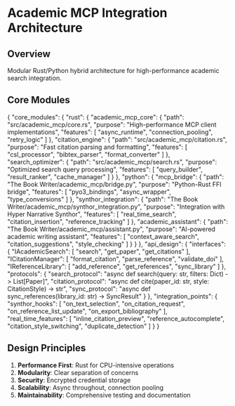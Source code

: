 # Academic MCP Integration Architecture

## Overview
Modular Rust/Python hybrid architecture for high-performance academic search integration.

## Core Modules
{
  "core_modules": {
    "rust": {
      "academic_mcp_core": {
        "path": "src/academic_mcp/core.rs",
        "purpose": "High-performance MCP client implementations",
        "features": [
          "async_runtime",
          "connection_pooling",
          "retry_logic"
        ]
      },
      "citation_engine": {
        "path": "src/academic_mcp/citation.rs",
        "purpose": "Fast citation parsing and formatting",
        "features": [
          "csl_processor",
          "bibtex_parser",
          "format_converter"
        ]
      },
      "search_optimizer": {
        "path": "src/academic_mcp/search.rs",
        "purpose": "Optimized search query processing",
        "features": [
          "query_builder",
          "result_ranker",
          "cache_manager"
        ]
      }
    },
    "python": {
      "mcp_bridge": {
        "path": "The Book Writer/academic_mcp/bridge.py",
        "purpose": "Python-Rust FFI bridge",
        "features": [
          "pyo3_bindings",
          "async_wrapper",
          "type_conversions"
        ]
      },
      "synthor_integration": {
        "path": "The Book Writer/academic_mcp/synthor_integration.py",
        "purpose": "Integration with Hyper Narrative Synthor",
        "features": [
          "real_time_search",
          "citation_insertion",
          "reference_tracking"
        ]
      },
      "academic_assistant": {
        "path": "The Book Writer/academic_mcp/assistant.py",
        "purpose": "AI-powered academic writing assistant",
        "features": [
          "context_aware_search",
          "citation_suggestions",
          "style_checking"
        ]
      }
    }
  },
  "api_design": {
    "interfaces": {
      "IAcademicSearch": [
        "search",
        "get_paper",
        "get_citations"
      ],
      "ICitationManager": [
        "format_citation",
        "parse_reference",
        "validate_doi"
      ],
      "IReferenceLibrary": [
        "add_reference",
        "get_references",
        "sync_library"
      ]
    },
    "protocols": {
      "search_protocol": "async def search(query: str, filters: Dict) -> List[Paper]",
      "citation_protocol": "async def cite(paper_id: str, style: CitationStyle) -> str",
      "sync_protocol": "async def sync_references(library_id: str) -> SyncResult"
    }
  },
  "integration_points": {
    "synthor_hooks": [
      "on_text_selection",
      "on_citation_request",
      "on_reference_list_update",
      "on_export_bibliography"
    ],
    "real_time_features": [
      "inline_citation_preview",
      "reference_autocomplete",
      "citation_style_switching",
      "duplicate_detection"
    ]
  }
}

## Design Principles
1. **Performance First**: Rust for CPU-intensive operations
2. **Modularity**: Clear separation of concerns
3. **Security**: Encrypted credential storage
4. **Scalability**: Async throughout, connection pooling
5. **Maintainability**: Comprehensive testing and documentation
